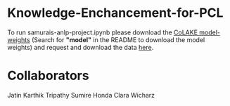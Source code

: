 # Knowledge-Enchancement-for-PCL

To run samurais-anlp-project.ipynb please download the [CoLAKE model-weights](https://github.com/txsun1997/CoLAKE) (Search for **"model"** in the README to download the model weights) and request and download the data [here](https://github.com/Perez-AlmendrosC/dontpatronizeme). 

# Collaborators
Jatin Karthik Tripathy
Sumire Honda
Clara Wicharz
